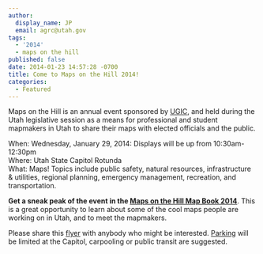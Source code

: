 ```yaml
---
author:
  display_name: JP
  email: agrc@utah.gov
tags:
  - '2014'
  - maps on the hill
published: false
date: 2014-01-23 14:57:28 -0700
title: Come to Maps on the Hill 2014!
categories:
  - Featured
---
```

<p>Maps on the Hill is an annual event sponsored by <a href="http://ugic.info/">UGIC</a>, and held during the Utah legislative session as a means for professional and student mapmakers in Utah to share their maps with elected officials and the public. </p>
<p>When: Wednesday, January 29, 2014: Displays will be up from 10:30am-12:30pm<br />
Where: Utah State Capitol Rotunda<br />
What: Maps! Topics include public safety, natural resources, infrastructure & utilities, regional planning, emergency management, recreation, and transportation.</p>
<p><strong>Get a sneak peak of the event in the <a href="{{ "/downloads/Maps-on-the-Hill-Map-Book-2014-web.pdf" | prepend: site.baseurl }}" target="_blank">Maps on the Hill Map Book 2014</a></strong>. This is a great opportunity to learn about some of the cool maps people are working on in Utah, and to meet the mapmakers.</p>
<p>Please share this <a href="{{ "/downloads/2014MOTHFlyer.pdf" | prepend: site.baseurl }}">flyer</a> with anybody who might be interested. <a href="{{ "/about/visiting-agrc/" | prepend: site.baseurl }}">Parking</a> will be limited at the Capitol, carpooling or public transit are suggested. </p>
